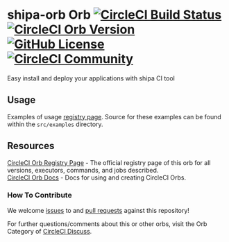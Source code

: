 # shipa-orb Orb [![CircleCI Build Status](https://circleci.com/gh/shipa/orb.svg?url=https://badges.circleci.io/orb/shipa/orb "CircleCI Build Status")](https://circleci.com/gh/shipa/orb) [![CircleCI Orb Version](https://img.shields.io/badge/endpoint.svg?url=https://badges.circleci.io/orb/shipa/orb)](https://circleci.com/orbs/registry/orb/shipa/orb) [![GitHub License](https://img.shields.io/badge/license-MIT-lightgrey.svg)](https://raw.githubusercontent.com/shipa/circleci-orb/master/LICENSE) [![CircleCI Community](https://img.shields.io/badge/community-CircleCI%20Discuss-343434.svg)](https://discuss.circleci.com/c/ecosystem/orbs)

Easy install and deploy your applications with shipa CI tool

## Usage

Examples of usage [registry page](https://circleci.com/orbs/registry/orb/shipa/orb#usage-examples). Source for these examples can be found within the `src/examples` directory.


## Resources

[CircleCI Orb Registry Page](https://circleci.com/orbs/registry/orb/shipa/orb) - The official registry page of this orb for all versions, executors, commands, and jobs described.  
[CircleCI Orb Docs](https://circleci.com/docs/2.0/orb-intro/#section=configuration) - Docs for using and creating CircleCI Orbs.  

### How To Contribute

We welcome [issues](https://github.com/shipa-corp/circleci-orb/issues) to and [pull requests](https://github.com/shipa-corp/circleci-orb/pulls) against this repository!


For further questions/comments about this or other orbs, visit the Orb Category of [CircleCI Discuss](https://discuss.circleci.com/c/orbs).
